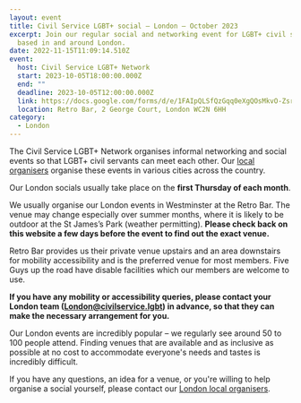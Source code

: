 ```yaml
---
layout: event
title: Civil Service LGBT+ social – London – October 2023
excerpt: Join our regular social and networking event for LGBT+ civil servants
  based in and around London.
date: 2022-11-15T11:09:14.510Z
event:
  host: Civil Service LGBT+ Network
  start: 2023-10-05T18:00:00.000Z
  end: ""
  deadline: 2023-10-05T12:00:00.000Z
  link: https://docs.google.com/forms/d/e/1FAIpQLSfQzGqq0eXgQOsMkvO-ZsrPRBO7rlITr2VnTR0Y1IaCN_ZRuA/viewform?usp=sf_link
  location: Retro Bar, 2 George Court, London WC2N 6HH
category:
  - London
---
```

The Civil Service LGBT+ Network organises informal networking and social events so that LGBT+ civil servants can meet each other. Our [local organisers](/team) organise these events in various cities across the country.

Our London socials usually take place on the **first Thursday of each month**.

We usually organise our London events in Westminster at the Retro Bar. The venue may change especially over summer months, where it is likely to be outdoor at the St James’s Park (weather permitting). **Please check back on this website a few days before the event to find out the exact venue.**

Retro Bar provides us their private venue upstairs and an area downstairs for mobility accessibility and is the preferred venue for most members. Five Guys up the road have disable facilities which our members are welcome to use. 

**If you have any mobility or accessibility queries, please contact your London team ([London@civilservice.lgbt](London@civilservice.lgbt)) in advance, so that they can make the necessary arrangement for you.**

Our London events are incredibly popular – we regularly see around 50 to 100 people attend. Finding venues that are available and as inclusive as possible at no cost to accommodate everyone's needs and tastes is incredibly difficult.

If you have any questions, an idea for a venue, or you're willing to help organise a social yourself, please contact our [London local organisers](/team).